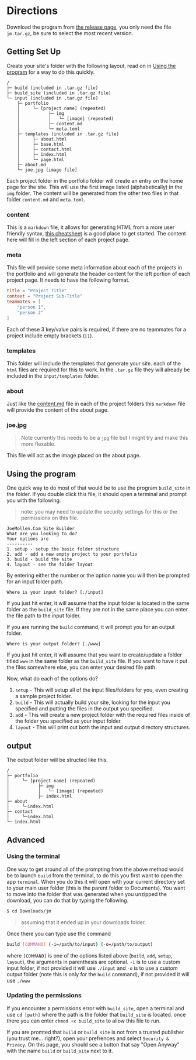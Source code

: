 # Directions

Download the program from [the release page](https://github.com/FreeMasen/JoeMollen.com/releases), you only need the file `jm.tar.gz`, be sure to select the most recent version.
## Getting Set Up

Create your site's folder with the following layout, read on in [Using the program](#using-the-program) for a way to do this quickly.

```
/
├─ build (included in .tar.gz file)
├─ build_site (included in .tar.gz file)
└─ input (included in .tar.gz file)
    ├─ portfolio
    │     └─ [project name] (repeated)
    │           ├─ img
    │           │   └─ [image] (repeated)
    │           ├─ content.md
    │           └─ meta.toml
    ├─ templates (included in .tar.gz file)
    │     ├─ about.html
    │     ├─ base.html
    │     ├─ contact.html
    │     ├─ index.html
    │     └─ page.html
    ├─ about.md
    └─ joe.jpg [image file]
```

Each project folder in the portfolio folder will create an entry on the home page for the site. This will use the first image listed (alphabetically) in the `img` folder. The content will be generated from the other two files in that folder `content.md` and `meta.toml`.

### content

This is a `markdown` file, it allows for generating HTML from a more user friendly syntax, [this cheatsheet](http://commonmark.org/help/) is a good place to get started. The content here will fill in the left section of each project page.

### meta

This file will provide some meta information about each of the projects in the portfolio and will generate the header content for the left portion of each project page. It needs to have the following format.

```toml
title = "Project Title"
context = "Project Sub-Title"
teammates = [
    "person 1",
    "person 2"
]
```

Each of these 3 key/value pairs is required, if there are no teammates for a project include empty brackets (`[]`).

### templates

This folder will include the templates that generate your site. each of the `html` files are required for this to work. In the `.tar.gz` file they will already be included in the `input/templates` folder.

### about

Just like the [content.md](#content) file in each of the project folders this `markdown` file will provide the content of the about page.

### joe.jpg
> Note currently this needs to be a `jpg` file but I might try and make this more flexable.

This file will act as the image placed on the about page.

## Using the program

One quick way to do most of that would be to use the program `build_site` in the folder. If you double click this file, it should open a terminal and prompt you with the following.

> note: you may need to update the security settings for this or the permissions on this file.

```
JoeMollen.Com Site Builder
What are you looking to do?
Your options are
----------
1. setup - setup the basic folder structure
2. add - add a new empty project to your portfolio
3. build - build the site
4. layout - see the folder layout
```

By entering either the number or the option name you will then be prompted for an input folder path.
```
Where is your input folder? [./input]
```

If you just hit enter, it will assume that the input folder is located in the same folder as the `build_site` file. If they are not in the same place you can enter the file path to the input folder.

If you are running the `build` command, it will prompt you for an output folder.

```
Where is your output folder? [./www]
```

If you just hit enter, it will assume that you want to create/update a folder titled `www` in the same folder as the `build_site` file. If you want to have it put the files somewhere else, you can enter your desired file path.

Now, what do each of the options do?

1. `setup` - This will setup all of the input files/folders for you, even creating a sample project folder.
2. `build` - This will actually build your site, looking for the input you specified and putting the files in the output you specified.
3. `add` - This will create a new project folder with the required files inside of the folder you specified as your input folder.
4. `layout` - This will print out both the input and output directory structures.


## output
The output folder will be structed like this.
```
/
├─ portfolio
│     └─ [project name] (repeated)
│           ├─ img 
│           │   └─ [image] (repeated)
│           ├─ index.html
├─ about
│     └─index.html
├─ contact
│     └─index.html
└─ index.html
```

## Advanced

### Using the terminal
One way to get around all of the prompting from the above method would be to launch `build` from the terminal, to do this you first want to open the app `terminal`. When you do this it will open with your current directory set to your main user folder (this is the parent folder to Documents). You want to move into the folder that was generated when you unzipped the download, you can do that by typing the following.

```bash
$ cd Downloads/jm
```
> assuming that it ended up in your downloads folder.

Once there you can type use the command 
```bash
build [COMMAND] (-i=/path/to/input) (-o=/path/to/output)
```

where `[COMMAND]` is one of the options listed above (`build`, `add`, `setup`, `layout`), the arguments in parenthesis are optional. `-i` is to use a custom input folder, if not provided it will use `./input` and `-o` is to use a custom output folder (note this is only for the `build` command), if not provided it will use `./www`
### Updating the permissions

If you encounter a permissions error with `build_site`, open a terminal and use `cd [path]` where the path is the folder that `build_site` is located. once there you can enter `chmod +x build_site` to allow this file to run.

If you are promted that `build` or `build_site` is not from a trusted publisher (you trust me... right?), open your prefrences and select `Security & Privacy`. On this page, you should see a button that say "Open Anyway" with the name `build` or `build_site` next to it. 
